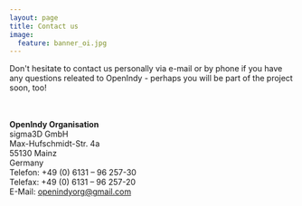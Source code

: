```yaml
---
layout: page
title: Contact us
image:
  feature: banner_oi.jpg
---
```


Don't hesitate to contact us personally via e-mail or by phone if you have any questions releated to OpenIndy - 
perhaps you  will be part of the project soon, too!

<br><br>
**OpenIndy Organisation**
<br>sigma3D GmbH
<br>Max-Hufschmidt-Str. 4a
<br>55130 Mainz
<br>Germany
<br>Telefon: +49 (0) 6131 – 96 257-30
<br>Telefax: +49 (0) 6131 – 96 257-20
<br>E-Mail: [openindyorg@gmail.com](mailto:openindyorg@gmail.com)




